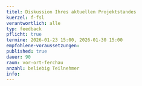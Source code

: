 ```yaml
---
titel: Diskussion Ihres aktuellen Projektstandes
kuerzel: f-fsl
verantwortlich: alle
typ: feedback
pflicht: true
termine: 2026-01-23 15:00, 2026-01-30 15:00
empfohlene-voraussetzungen: 
published: true
dauer: 90
raum: vor-ort-ferchau
anzahl: beliebig Teilnehmer
info:
---
```


